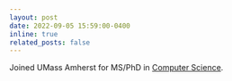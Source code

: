 ```yaml
---
layout: post
date: 2022-09-05 15:59:00-0400
inline: true
related_posts: false
---
```


Joined UMass Amherst for MS/PhD in <a href='https://www.cics.umass.edu/'>Computer Science</a>.

